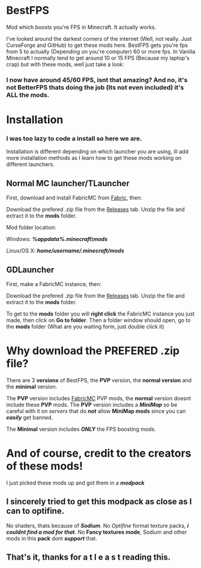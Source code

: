 # BestFPS

Mod which boosts you're FPS in Minecraft. It actually works.


I've looked around the darkest corners of the internet (Well, not really. Just CurseForge and GitHub) to get these mods here.
BestFPS gets you're fps from 5 to actually (Depending on you're computer) 60 or more fps.
In Vanilla Minecraft I normally tend to get around 10 or 15 FPS (Because my laptop's crap) but with these mods, well just take a look:

### I now have around 45/60 FPS, isnt that amazing? And no, it's not BetterFPS thats doing the job (Its not even included) it's ALL the mods.

# Installation

### I was too lazy to code a install so here we are.

Installation is different depending on which launcher you are using, ill add more installation methods as I learn how to get these mods working on different launchers.

## Normal MC launcher/TLauncher

First, download and install FabricMC from [Fabric](FabricMC.net/use), then:

Download the prefered .zip file from the [Releases](github.com/alexfeed1990real/BestFPS/Releases) tab.
Unzip the file and extract it to the **mods** folder.

Mod folder location:

Windows: ***%appdata%\.minecraft\mods***

Linux/OS X: ***home/username/.minecraft/mods***


## GDLauncher

First, make a FabricMC instance, then:

Download the prefered .zip file from the [Releases](github.com/alexfeed1990real/BestFPS/Releases) tab.
Unzip the file and extract it to the **mods** folder.

To get to the **mods** folder you will **right click** the FabricMC instance you just made, then click on **Go to folder**.
Then a folder window should open, go to the **mods** folder (What are you waiting form, just double click it)

# Why download the PREFERED .zip file?

There are 3 **versions** of BestFPS, the **PVP** version, the **normal version** and the **minimal** version.

The **PVP** version includes [FabricMC](FabricMC.net/use) PVP mods, the **normal** version doesnt include these **PVP** mods.
The **PVP** version includes a ***MiniMap*** so be careful with it on *servers* that do ***not*** allow **MiniMap mods** since you can ***easily*** get banned.

The **Minimal** version includes ***ONLY*** the FPS boosting mods.

# And of course, credit to the creators of these mods!

I just picked these mods up and got them in a ***modpack***

## I sincerely tried to get this modpack as close as I can to optifine.

No shaders, thats because of ***Sodium***.
No *Optifine* format texture packs, ***i couldnt find a mod for that***.
No **Fancy textures mode**, Sodium and other mods in this **pack** dont ***support*** that.

## That's it, thanks for a t l e a s t reading this.
